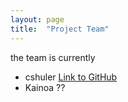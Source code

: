 ```yaml
---
layout: page
title:  "Project Team"
---
```


the team is currently 
- cshuler   [Link to GitHub]( https://github.com/cshuler)
- Kainoa   ??